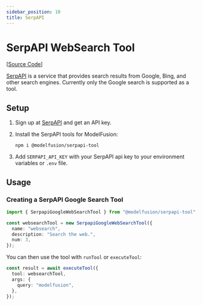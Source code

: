 ```yaml
---
sidebar_position: 10
title: SerpAPI
---
```


# SerpAPI WebSearch Tool

[[Source Code](https://github.com/lgrammel/modelfusion/tree/main/tools/serpapi-tool)]

[SerpAPI](https://serpapi.com/) is a service that provides search results from Google, Bing, and other search engines.
Currently only the Google search is supported as a tool.

## Setup

1. Sign up at [SerpAPI](https://serpapi.com/) and get an API key.

2. Install the SerpAPI tools for ModelFusion:

   ```
   npm i @modelfusion/serpapi-tool
   ```

3. Add `SERPAPI_API_KEY` with your SerpAPI api key to your environment variables or `.env` file.

## Usage

### Creating a SerpAPI Google Search Tool

```ts
import { SerpapiGoogleWebSearchTool } from "@modelfusion/serpapi-tool";

const websearchTool = new SerpapiGoogleWebSearchTool({
  name: "websearch",
  description: "Search the web.",
  num: 3,
});
```

You can then use the tool with `runTool` or `executeTool`:

```ts
const result = await executeTool({
  tool: websearchTool,
  args: {
    query: "modelfusion",
  },
});
```
